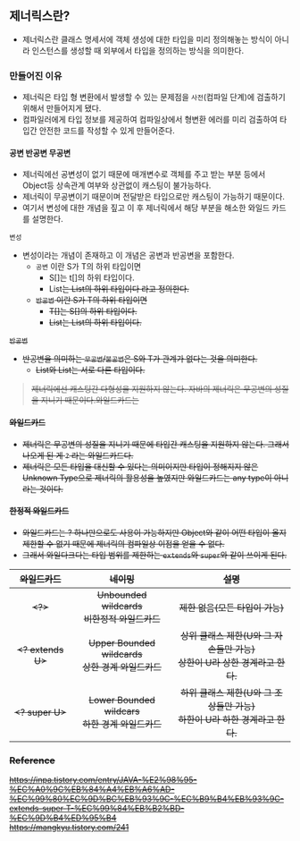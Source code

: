 ## 제너릭스란?
- 제너릭스란 클래스 명세서에 객체 생성에 대한 타입을 미리 정의해놓는 방식이 아니라 인스턴스를 생성할 때 외부에서 타입을 정의하는 방식을 의미한다.

### 만들어진 이유
- 제너릭은 타입 형 변환에서 발생할 수 있는 문제점을 `사전`(컴파일 단계)에 검출하기 위해서 만들어지게 됐다.
- 컴파일러에게 타입 정보를 제공하여 컴파일상에서 형변환 에러를 미리 검출하여 타입간 안전한 코드를 작성할 수 있게 만들어준다.

#### 공변 반공변 무공변
- 제너릭에선 공변성이 없기 때문에 매개변수로 객체를 주고 받는 부분 등에서 Object등 상속관계 여부와 상관없이 캐스팅이 불가능하다.
- 제너릭이 무공변이기 때문이며 전달받은 타입으로만 캐스팅이 가능하기 때문이다.
- 여기서 변성에 대한 개념을 짚고 이 후 제너릭에서 해당 부분을 해소한 와일드 카드를 설명한다.

`변성`
- 변성이라는 개념이 존재하고 이 개념은 공변과 반공변을 포함한다.
  - `공변` 이란 S가 T의 하위 타입이면 
    - S[]는 t[]의 하위 타입이다.
    - List<S>는 List<T>의 하위 타입이다 라고 정의한다.
  - `반공변` 이란 S가 T의 하위 타입이면
    - T[]는 S[]의 하위 타입이다.
    - List<T>는 List<S>의 하위 타입이다.

`반공변`
- 반공변을 의미하는 `무공변`/`불공변`은 S와 T가 관계가 없다는 것을 의미한다.
  - List<S>와 List<T>는 서로 다른 타입이다.

> 제너릭에선 캐스팅간 다형성을 지원하지 않는다. 자바의 제너릭은 무공변의 성질을 지니기 때문이다.와일드카드는 

#### 와일드카드
- 제너릭은 무공변의 성질을 지니기 때문에 타입간 캐스팅을 지원하지 않는다. 그래서 나오게 된 게 `?` 라는 와일드카드다.
- 제너릭은 모든 타입을 대신할 수 있다는 의미이지만 타입이 정해지지 않은 Unknown Type으로 제너릭의 활용성을 높였지만 와일드카드는 any type이 아니라는 것이다.

#### 한정적 와일드카드
- 와일드카드는 ? 하나만으로도 사용이 가능하지만 Object와 같이 어떤 타입이 올지 제한할 수 없기 때문에 제너릭의 컴파일상 이점을 얻을 수 없다.
- 그래서 와일다크다는 타입 범위를 제한하는 `extends`와 `super`와 같이 쓰이게 된다.

| 와일드카드 | 네이밍 | 설명 |
|:-----:| :---: | :---: |
|  <?>  | Unbounded wildcards <br> 비한정적 와일드카드 | 제한 없음(모든 타입이 가능) |
| <? extends U> | Upper Bounded wildcards <br> 상한 경계 와일드카드 | 상위 클래스 제한(U와 그 자손들만 가능) <Br> 상한이 U라 상한 경계라고 한다. |
| <? super U> | Lower Bounded wildcars <br> 하한 경계 와일드카드 | 하위 클래스 제한(U와 그 조상들만 가능) <br> 하한이 U라 하한 경계라고 한다. |


### Reference
<https://inpa.tistory.com/entry/JAVA-%E2%98%95-%EC%A0%9C%EB%84%A4%EB%A6%AD-%EC%99%80%EC%9D%BC%EB%93%9C-%EC%B9%B4%EB%93%9C-extends-super-T-%EC%99%84%EB%B2%BD-%EC%9D%B4%ED%95%B4><br>
<https://mangkyu.tistory.com/241><br>